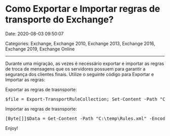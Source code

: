 # Como Exportar e Importar regras de transporte do Exchange?

Date: 2020-08-03 09:50:07

Categories: Exchange, Exchange 2010, Exchange 2013, Exchange 2016, Exchange 2019, Exchange Online

---

<p>Durante uma migração, as vezes é necessário exportar e importar as regras de troca de mensagens que os servidores possuem para garantir a segurança dos clientes finais. Utilize o seguinte código para Exportar e Importar as regras:</p>
<p>Exportar as regras de trasnsporte:</p>
<pre class="brush: powershell; title: ; notranslate" title="">$file = Export-TransportRuleCollection; Set-Content -Path &quot;C:\temp\Rules.xml&quot; -Value $file.FileData -Encoding Byte</pre>
<p>Importar as regras de trasnsporte:</p>
<pre class="brush: powershell; title: ; notranslate" title="">&#x5B;Byte&#x5B;]]$Data = Get-Content -Path &quot;C:\temp\Rules.xml&quot; -Encoding Byte -ReadCount 0; Import-TransportRuleCollection -FileData $Data</pre>
<p>Enjoy!</p>
